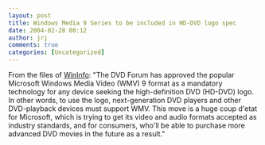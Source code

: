 ```yaml
---
layout: post
title: Windows Media 9 Series to be included in HD-DVD logo spec
date: 2004-02-28 00:12
author: jrj
comments: true
categories: [Uncategorized]
---
```

From the files of <a href="http://www.wininformant.com" target="_blank">WinInfo</a>: "The DVD Forum has approved the popular Microsoft Windows Media Video (WMV) 9 format as a mandatory technology for any device seeking the high-definition DVD (HD-DVD) logo. In other words, to use the logo, next-generation DVD players and other DVD-playback devices must support WMV. This move is a huge coup d'etat for Microsoft, which is trying to get its video and audio formats accepted as industry standards, and for consumers, who'll be able to purchase more advanced DVD movies in the future as a result."
<br />
